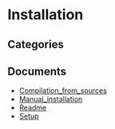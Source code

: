 # Installation


## Categories


## Documents
- [Compilation_from_sources](Compilation_from_sources.md)
- [Manual_installation](Manual_installation.md)
- [Readme](Readme.md)
- [Setup](Setup.md)
